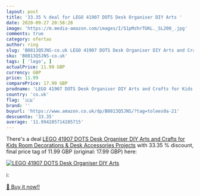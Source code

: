 ```yaml
---
layout: post
title: '33.35 % deal for LEGO 41907 DOTS Desk Organiser DIY Arts '
date: 2020-09-27 20:58:28
image: 'https://m.media-amazon.com/images/I/51pMzhrTUKL._SL200_.jpg'
comments: true
category: ofertas
author: ring
slug: 'B0813Q5JNS-co.uk LEGO 41907 DOTS Desk Organiser DIY Arts and Crafts for...'
sku: 'B0813Q5JNS-co.uk'
tags: [ 'lego', ]
actualPrice: 11.99 GBP
currency: GBP
price: 11.99
comparePrice: 17.99 GBP
prodname: 'LEGO 41907 DOTS Desk Organiser DIY Arts and Crafts for Kids  Room Decorations & Desk Accessories Projects'
country: 'co.uk'
flag: '🇬🇧'
brand: ''
buyurl: 'https://www.amazon.co.uk/dp/B0813Q5JNS/?tag=tolees0a-21'
descuento: '33.35'
average: '11.994285714285715'
---
```


There's a deal [LEGO 41907 DOTS Desk Organiser DIY Arts and Crafts for Kids  Room Decorations & Desk Accessories Projects](https://www.amazon.co.uk/dp/B0813Q5JNS/?tag=tolees0a-21)  with  33.35 % discount, final price tag of  11.99 GBP (original: 17.99 GBP) here:

[![LEGO 41907 DOTS Desk Organiser DIY Arts ](https://m.media-amazon.com/images/I/51pMzhrTUKL._SL200_.jpg)](https://www.amazon.co.uk/dp/B0813Q5JNS/?tag=tolees0a-21)

ℹ️:


[🛒 Buy it now!!](https://www.amazon.co.uk/dp/B0813Q5JNS/?tag=tolees0a-21)
